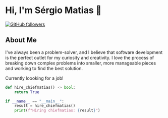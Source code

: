 # Hi, I'm Sérgio Matias 👋

[![GitHub followers](https://img.shields.io/github/followers/chiefmatias?style=social)](https://github.com/chiefmatias)

## About Me

I've always been a problem-solver, and I believe that software development is the perfect outlet for my curiosity and creativity. I love the process of breaking down complex problems into smaller, more manageable pieces and working to find the best solution.

Currently loooking for a job!

```python
def hire_chiefmatias() -> bool:
    return True

if __name__ == "__main__":
    result = hire_chiefmatias()
    print(f"Hiring chiefmatias: {result}")
```
